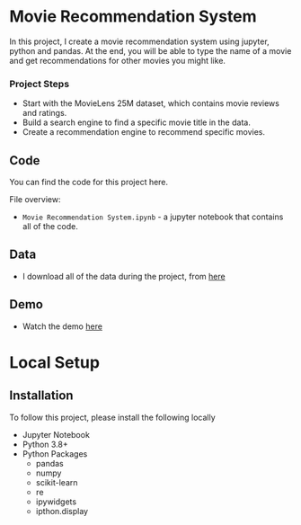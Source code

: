 # Movie Recommendation System

In this project, I create a movie recommendation system using jupyter, python and pandas. At the end, you will be able to type the name of a movie and get recommendations for other movies you might like.


### Project Steps
- Start with the MovieLens 25M dataset, which contains movie reviews and ratings.
- Build a search engine to find a specific movie title in the data.
- Create a recommendation engine to recommend specific movies.



## Code
You can find the code for this project here.

File overview:
- `Movie Recommendation System.ipynb` - a jupyter notebook that contains all of the code.



## Data
- I download all of the data during the project, from [here](https://www.youtube.com/redirect?event=video_description&redir_token=QUFFLUhqbGp5Nk5sQUN3RXBLUE5COFRVSTJFalNEaHduUXxBQ3Jtc0trOTNQOGtZdzhldEEtSXpJOUNrUm05T0Q2WUZOd0djZ1JZQmUzX1J2VlllRzQ4U2FGOXd0LXU4dld3TDlXQk9qRFVnTlEtdjlpOVZEOWJQNjVaUFdvV2g5SEpVNGVvaVUzSnRENDJFY3haNDBUNTltZw&q=https%3A%2F%2Ffiles.grouplens.org%2Fdatasets%2Fmovielens%2Fml-25m.zip&v=eyEabQRBMQA)


## Demo
- Watch the demo [here](https://youtu.be/KcNpIXwOQQI)


  
# Local Setup
## Installation

To follow this project, please install the following locally
- Jupyter Notebook
- Python 3.8+
- Python Packages
   + pandas
   + numpy
   + scikit-learn
   + re
   + ipywidgets
   + ipthon.display
